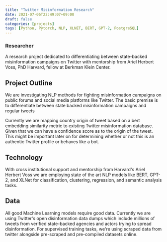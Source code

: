 ```yaml
---
title: "Twitter Misinformation Research"
date: 2021-07-06T22:49:07+09:00
draft: false
categories: [projects]
tags: [Python, Pytorch, NLP, XLNET, BERT, GPT-2, PostgreSQL]
---
```


### Researcher

A research project dedicated to differentiating between state-backed misinformation campaigns on Twitter with mentorship from Ariel Herbert Voss, PhD Harvard, fellow at Berkman Klein Center.

## Project Outline
We are investigating NLP methods for fighting misinformation campaigns on public forums and social media platforms like Twitter. The basic premise is to differentiate between state backed misinformation campaigns and regular tweets

 Currently we are mapping country origin of tweet based on a bert embedding similarity metric to existing Twitter misinformation database. Given that we can have a confidence score as to the origin of the tweet. This might be important later on for determining whether or not this is an authentic Twitter profile or behaves like a bot.

## Technology
 With cross institutional support and mentorship from Harvard's Ariel Herbert Voss we are employing state of the art NLP models like BERT, GPT-2, and XLNet for classification, clustering, regression, and semantic analysis tasks. 

## Data
 All good Machine Learning models require good data. Currently we are using Twitter's open disinformation data dumps which include millions of tweets from verified state-backed agencies and actors trying to spread disinformation. For supervised training tasks, we're using scraped data from twitter alongside pre-scraped and pre-compiled datasets online. 

